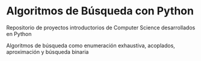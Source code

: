 # Algoritmos de Búsqueda con Python 
Repositorio de proyectos introductorios de Computer Science desarrollados en Python 

Algoritmos de búsqueda como enumeración exhaustiva, acoplados, aproximación y búsqueda binaria
